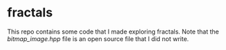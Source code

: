 # fractals

This repo contains some code that I made exploring fractals.
Note that the *bitmap_image.hpp* file is an open source file that I did not write.
